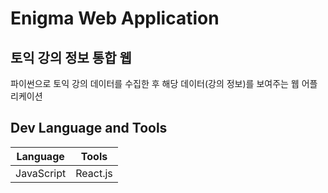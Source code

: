 # Enigma Web Application

## 토익 강의 정보 통합 웹
파이썬으로 토익 강의 데이터를 수집한 후 해당 데이터(강의 정보)를 보여주는 웹 어플리케이션

## Dev Language and Tools
|Language|Tools|
|--------|-----|
|JavaScript|React.js|
